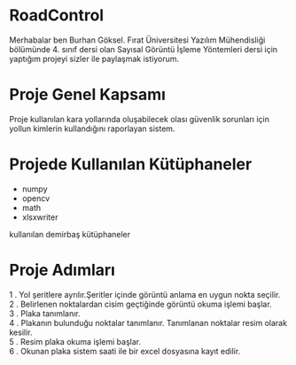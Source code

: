 # RoadControl 

Merhabalar ben Burhan Göksel. Fırat Üniversitesi Yazılım Mühendisliği bölümünde 4. sınıf dersi olan Sayısal Görüntü İşleme Yöntemleri dersi için yaptığım projeyi sizler ile paylaşmak istiyorum.

# Proje Genel Kapsamı

Proje kullanılan kara yollarında oluşabilecek olası güvenlik sorunları için yollun kimlerin kullandığını raporlayan sistem.

# Projede Kullanılan Kütüphaneler
 
  - numpy
  - opencv
  - math
  - xlsxwriter
 
   kullanılan demirbaş kütüphaneler
   
   
# Proje Adımları

  1 . Yol şeritlere ayrılır.Şeritler içinde görüntü anlama en uygun nokta seçilir. <br>
  2 . Belirlenen noktalardan cisim geçtiğinde görüntü okuma işlemi başlar.  <br>
  3 . Plaka tanımlanır.  <br>
  4 . Plakanın bulunduğu noktalar tanımlanır. Tanımlanan noktalar resim olarak kesilir.  <br>
  5 . Resim plaka okuma işlemi başlar.  <br>
  6 . Okunan plaka sistem saati ile bir excel dosyasına kayıt edilir. 
  

  

